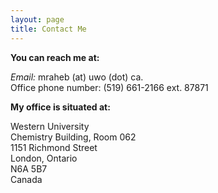 ```yaml
---
layout: page
title: Contact Me
---
```



**You can reach me at:<br/>**
<p>
<i> Email:</i> mraheb (at) uwo (dot) ca.<br/>
​Office phone number:  (519) 661-2166 ext. 87871
​</p>

**My office is situated at:**
<p>
	Western University<br/>
	Chemistry Building, Room 062<br/>
	1151 Richmond Street<br/>
	London, Ontario<br/>
	N6A 5B7<br/>
	Canada
</p>

